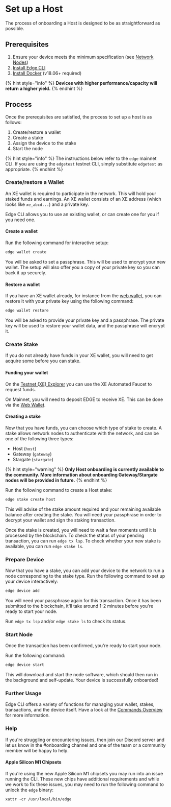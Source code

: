 # Set up a Host

The process of onboarding a Host is designed to be as straightforward as possible.

## Prerequisites

1. Ensure your device meets the minimum specification (see [Network Nodes](https://wiki.edge.network/contributing-to-the-network/network-nodes))
2. [Install Edge CLI](install.md)
3. [Install Docker](https://docs.docker.com/get-docker/) (v18.06+ required)

{% hint style="info" %}
**Devices with higher performance/capacity will return a higher yield.**
{% endhint %}

## Process

Once the prerequisites are satisfied, the process to set up a host is as follows:

1. Create/restore a wallet
2. Create a stake
3. Assign the device to the stake
4. Start the node

{% hint style="info" %}
The instructions below refer to the `edge` mainnet CLI. If you are using the `edgetest` testnet CLI, simply substitute `edgetest` as appropriate.
{% endhint %}

### Create/restore a Wallet

An XE wallet is required to participate in the network. This will hold your staked funds and earnings. An XE wallet consists of an XE address (which looks like `xe_abcd...`) and a private key.

Edge CLI allows you to use an existing wallet, or can create one for you if you need one.

#### Create a wallet

Run the following command for interactive setup:

```bash
edge wallet create
```

You will be asked to set a passphrase. This will be used to encrypt your new wallet. The setup will also offer you a copy of your private key so you can back it up securely.

#### Restore a wallet

If you have an XE wallet already, for instance from the [web wallet](https://wallet.xe.network), you can restore it with your private key using the following command:

```bash
edge wallet restore
```

You will be asked to provide your private key and a passphrase. The private key will be used to restore your wallet data, and the passphrase will encrypt it.

### Create Stake

If you do not already have funds in your XE wallet, you will need to get acquire some before you can stake.

#### Funding your wallet

On the [Testnet (XE) Explorer](https://test.network) you can use the XE Automated Faucet to request funds.

On Mainnet, you will need to deposit EDGE to receive XE. This can be done via the [Web Wallet](https://wallet.xe.network).

<!--More info TBC - how to swap/purchase EDGE etc.-->

#### Creating a stake

Now that you have funds, you can choose which type of stake to create. A stake allows network nodes to authenticate with the network, and can be one of the following three types:

* Host (`host`)
* Gateway (`gateway`)
* Stargate (`stargate`)

{% hint style="warning" %}
**Only Host onboarding is currently available to the community. More information about onboarding Gateway/Stargate nodes will be provided in future.**
{% endhint %}

Run the following command to create a Host stake:

```bash
edge stake create host
```

This will advise of the stake amount required and your remaining available balance after creating the stake. You will need your passphrase in order to decrypt your wallet and sign the staking transaction.

Once the stake is created, you will need to wait a few moments until it is processed by the blockchain. To check the status of your pending transaction, you can run `edge tx lsp`. To check whether your new stake is available, you can run `edge stake ls`.

### Prepare Device

Now that you have a stake, you can add your device to the network to run a node corresponding to the stake type. Run the following command to set up your device interactively:

```bash
edge device add
```

You will need your passphrase again for this transaction. Once it has been submitted to the blockchain, it'll take around 1-2 minutes before you're ready to start your node.

Run `edge tx lsp` and/or `edge stake ls` to check its status.

### Start Node

Once the transaction has been confirmed, you're ready to start your node.

Run the following command:

```bash
edge device start
```

This will download and start the node software, which should then run in the background and self-update. Your device is successfully onboarded!

### Further Usage

Edge CLI offers a variety of functions for managing your wallet, stakes, transactions, and the device itself. Have a look at the [Commands Overview](overview.md) for more information.

### Help

If you're struggling or encountering issues, then join our Discord server and let us know in the #onboarding channel and one of the team or a community member will be happy to help.

#### Apple Silicon M1 Chipsets

If you're using the new Apple Silicon M1 chipsets you may run into an issue running the CLI. These new chips have additional requirements and while we work to fix these issues, you may need to run the following command to unlock the `edge` binary:

```
xattr -cr /usr/local/bin/edge
```
